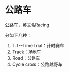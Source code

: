 # 公路车

<!--
create time: 2015-09-06 22:51:24
Author: amoblin

This file is created by Marboo<http://marboo.io> template file $MARBOO_HOME/.media/starts/default.md
本文件由 Marboo<http://marboo.io> 模板文件 $MARBOO_HOME/.media/starts/default.md 创建
-->

公路车，英文名Racing

分如下几种：

1. T.T--Time Trial：计时赛车
2. Track：场地车
3. Road：公路车
4. Cycle cross：公路越野车
